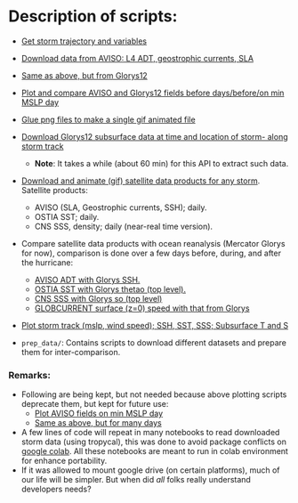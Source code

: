 # Description of scripts:

- [Get storm trajectory and variables](https://github.com/sanAkel/ocean-hurricane/blob/main/get_track.ipynb)
- [Download data from AVISO: L4 ADT, geostrophic currents, SLA](https://github.com/sanAkel/ocean-hurricane/blob/main/aviso_cmems.ipynb)
- [Same as above, but from Glorys12](https://github.com/sanAkel/ocean-hurricane/blob/main/mercator_glorys12_cmems.ipynb)
- [Plot and compare AVISO and Glorys12 fields before days/before/on min MSLP day](https://github.com/sanAkel/ocean-hurricane/blob/main/plot_aviso_glorys12_before_after_TC.py)
- [Glue png files to make a single gif animated file](https://github.com/sanAkel/ocean-hurricane/blob/main/png_to_gif.py)
- [Download Glorys12 subsurface data at time and location of storm- along storm track](https://github.com/sanAkel/ocean-hurricane/blob/main/download_along_track.ipynb)
  - **Note**: It takes a while (about 60 min) for this API to extract such data.
- [Download and animate (gif) satellite data products for any storm](https://github.com/sanAkel/ocean-hurricane/blob/main/animate_satellite_data_hurr_track.ipynb). Satellite products:
  - AVISO (SLA, Geostrophic currents, SSH); daily.
  - OSTIA SST; daily.
  - CNS SSS, density; daily (near-real time version).
- Compare satellite data products with ocean reanalysis (Mercator Glorys for now), comparison is done over a few days before, during, and after the hurricane:
  - [AVISO ADT with Glorys SSH.](https://github.com/sanAkel/ocean-hurricane/blob/main/compare_SSH_GLO12_one_HURR.ipynb)
  - [OSTIA SST with Glorys thetao (top level).](https://github.com/sanAkel/ocean-hurricane/blob/main/compare_SST_GLO12_one_HURR.ipynb)
  - [CNS SSS with Glorys so (top level)](https://github.com/sanAkel/ocean-hurricane/blob/main/compare_SSS_GLO12_one_HURR.ipynb)
  - [GLOBCURRENT surface (z=0) speed with that from Glorys](https://github.com/sanAkel/ocean-hurricane/blob/main/compare_surfCurrents_GLO12_one_HURR.ipynb)
- [Plot storm track (mslp, wind speed); SSH, SST, SSS; Subsurface T and S](https://github.com/sanAkel/ocean-hurricane/blob/main/plot_before_after_storm.ipynb)

- `prep_data/`: Contains scripts to download different datasets and prepare them for inter-comparison.

### Remarks: 
- Following are being kept, but not needed because above plotting scripts deprecate them, but kept for future use:
  - [Plot AVISO fields on min MSLP day](https://github.com/sanAkel/ocean-hurricane/blob/main/plot_aviso_fields_at_min_SLP.ipynb)
  - [Same as above, but for many days](https://github.com/sanAkel/ocean-hurricane/blob/main/plot_aviso_fields_hurr_track.ipynb)
- A few lines of code will repeat in many notebooks to read downloaded storm data (using tropycal), this was done to avoid package conflicts     on [google colab](https://colab.research.google.com/). All these notebooks are meant to run in colab environment for enhance portability.
- If it was allowed to mount google drive (on certain platforms), much of our life will be simpler. But when did _all_ folks really understand developers needs?
